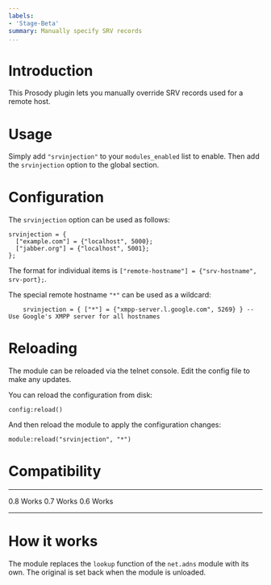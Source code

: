 ```yaml
---
labels:
- 'Stage-Beta'
summary: Manually specify SRV records
...
```


Introduction
============

This Prosody plugin lets you manually override SRV records used for a
remote host.

Usage
=====

Simply add `"srvinjection"` to your `modules_enabled` list to enable.
Then add the `srvinjection` option to the global section.

Configuration
=============

The `srvinjection` option can be used as follows:

    srvinjection = {
      ["example.com"] = {"localhost", 5000};
      ["jabber.org"] = {"localhost", 5001};
    };

The format for individual items is
`["remote-hostname"] = {"srv-hostname", srv-port};`.

The special remote hostname `"*"` can be used as a wildcard:

        srvinjection = { ["*"] = {"xmpp-server.l.google.com", 5269} } -- Use Google's XMPP server for all hostnames

Reloading
=========

The module can be reloaded via the telnet console. Edit the config file
to make any updates.

You can reload the configuration from disk:

    config:reload()

And then reload the module to apply the configuration changes:

    module:reload("srvinjection", "*")

Compatibility
=============

  ----- -------
  0.8   Works
  0.7   Works
  0.6   Works
  ----- -------

How it works
============

The module replaces the `lookup` function of the `net.adns` module with
its own. The original is set back when the module is unloaded.
